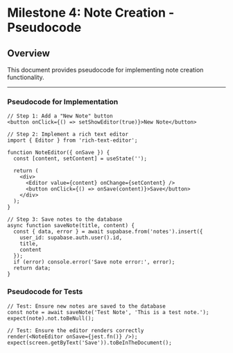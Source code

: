 # Milestone 4: Note Creation - Pseudocode

## Overview
This document provides pseudocode for implementing note creation functionality.

---

### **Pseudocode for Implementation**
```plaintext
// Step 1: Add a "New Note" button
<button onClick={() => setShowEditor(true)}>New Note</button>

// Step 2: Implement a rich text editor
import { Editor } from 'rich-text-editor';

function NoteEditor({ onSave }) {
  const [content, setContent] = useState('');

  return (
    <div>
      <Editor value={content} onChange={setContent} />
      <button onClick={() => onSave(content)}>Save</button>
    </div>
  );
}

// Step 3: Save notes to the database
async function saveNote(title, content) {
  const { data, error } = await supabase.from('notes').insert({
    user_id: supabase.auth.user().id,
    title,
    content
  });
  if (error) console.error('Save note error:', error);
  return data;
}
```

### **Pseudocode for Tests**
```plaintext
// Test: Ensure new notes are saved to the database
const note = await saveNote('Test Note', 'This is a test note.');
expect(note).not.toBeNull();

// Test: Ensure the editor renders correctly
render(<NoteEditor onSave={jest.fn()} />);
expect(screen.getByText('Save')).toBeInTheDocument();
```
